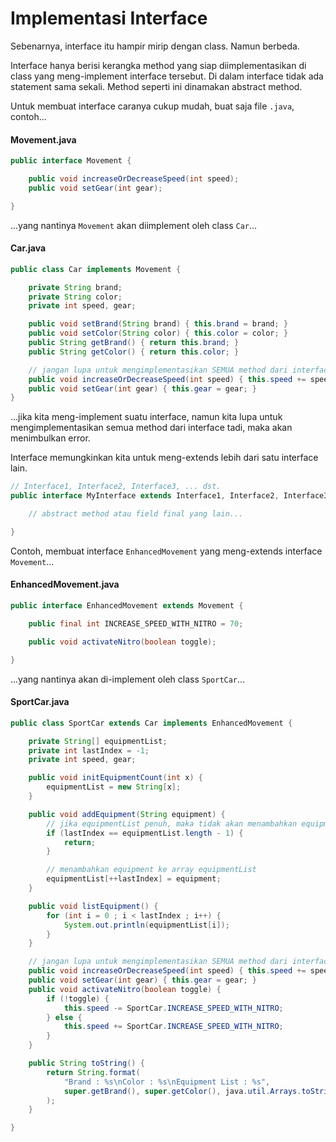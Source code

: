 # Implementasi Interface

Sebenarnya, interface itu hampir mirip dengan class. Namun berbeda.

Interface hanya berisi kerangka method yang siap diimplementasikan di class yang meng-implement interface tersebut. Di dalam interface tidak ada statement sama sekali. Method seperti ini dinamakan abstract method.

Untuk membuat interface caranya cukup mudah, buat saja file `.java`, contoh...

#### Movement.java ####

```java
public interface Movement {

    public void increaseOrDecreaseSpeed(int speed);
    public void setGear(int gear);

}
```

...yang nantinya `Movement` akan diimplement oleh class `Car`...

#### Car.java ####

```java
public class Car implements Movement {

    private String brand;
    private String color;
    private int speed, gear;

    public void setBrand(String brand) { this.brand = brand; }
    public void setColor(String color) { this.color = color; }
    public String getBrand() { return this.brand; }
    public String getColor() { return this.color; }

    // jangan lupa untuk mengimplementasikan SEMUA method dari interface.
    public void increaseOrDecreaseSpeed(int speed) { this.speed += speed; }
    public void setGear(int gear) { this.gear = gear; }
}
```

...jika kita meng-implement suatu interface, namun kita lupa untuk mengimplementasikan semua method dari interface tadi, maka akan menimbulkan error.

Interface memungkinkan kita untuk meng-extends lebih dari satu interface lain.

```java
// Interface1, Interface2, Interface3, ... dst.
public interface MyInterface extends Interface1, Interface2, Interface3 {

    // abstract method atau field final yang lain...

}
```

Contoh, membuat interface `EnhancedMovement` yang meng-extends interface `Movement`...

#### EnhancedMovement.java ####

```java
public interface EnhancedMovement extends Movement {

    public final int INCREASE_SPEED_WITH_NITRO = 70;

    public void activateNitro(boolean toggle);

}
```

...yang nantinya akan di-implement oleh class `SportCar`...

#### SportCar.java ####

```java
public class SportCar extends Car implements EnhancedMovement {

    private String[] equipmentList;
    private int lastIndex = -1;
    private int speed, gear;

    public void initEquipmentCount(int x) {
        equipmentList = new String[x];
    }

    public void addEquipment(String equipment) {
        // jika equipmentList penuh, maka tidak akan menambahkan equipment
        if (lastIndex == equipmentList.length - 1) {
            return;
        }

        // menambahkan equipment ke array equipmentList
        equipmentList[++lastIndex] = equipment;
    }

    public void listEquipment() {
        for (int i = 0 ; i < lastIndex ; i++) {
            System.out.println(equipmentList[i]);
        }
    }

    // jangan lupa untuk mengimplementasikan SEMUA method dari interface.
    public void increaseOrDecreaseSpeed(int speed) { this.speed += speed; }
    public void setGear(int gear) { this.gear = gear; }
    public void activateNitro(boolean toggle) {
        if (!toggle) {
            this.speed -= SportCar.INCREASE_SPEED_WITH_NITRO;
        } else {
            this.speed += SportCar.INCREASE_SPEED_WITH_NITRO;
        }
    }

    public String toString() {
        return String.format(
            "Brand : %s\nColor : %s\nEquipment List : %s",
            super.getBrand(), super.getColor(), java.util.Arrays.toString(equipmentList)
        );
    }

}
```
